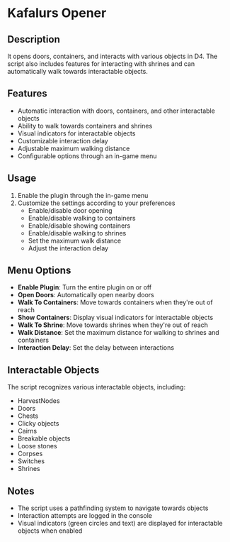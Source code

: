 # Kafalurs Opener

## Description
It opens doors, containers, and interacts with various objects in D4.
The script also includes features for interacting with shrines and can automatically walk towards interactable objects.

## Features
- Automatic interaction with doors, containers, and other interactable objects
- Ability to walk towards containers and shrines
- Visual indicators for interactable objects
- Customizable interaction delay
- Adjustable maximum walking distance
- Configurable options through an in-game menu

## Usage
1. Enable the plugin through the in-game menu
2. Customize the settings according to your preferences
   - Enable/disable door opening
   - Enable/disable walking to containers
   - Enable/disable showing containers
   - Enable/disable walking to shrines
   - Set the maximum walk distance
   - Adjust the interaction delay

## Menu Options
- **Enable Plugin**: Turn the entire plugin on or off
- **Open Doors**: Automatically open nearby doors
- **Walk To Containers**: Move towards containers when they're out of reach
- **Show Containers**: Display visual indicators for interactable objects
- **Walk To Shrine**: Move towards shrines when they're out of reach
- **Walk Distance**: Set the maximum distance for walking to shrines and containers
- **Interaction Delay**: Set the delay between interactions

## Interactable Objects
The script recognizes various interactable objects, including:
- HarvestNodes
- Doors
- Chests
- Clicky objects
- Cairns
- Breakable objects
- Loose stones
- Corpses
- Switches
- Shrines

## Notes
- The script uses a pathfinding system to navigate towards objects
- Interaction attempts are logged in the console
- Visual indicators (green circles and text) are displayed for interactable objects when enabled
